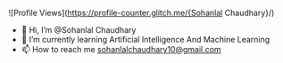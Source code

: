 ![Profile Views](https://profile-counter.glitch.me/{Sohanlal Chaudhary}/)

- <head>👋 Hi, I’m @Sohanlal Chaudhary </head>
- 🌱 I’m currently learning Artificial Intelligence And Machine Learning 
- 📫 How to reach me sohanlalchaudhary10@gmail.com

<!---
Sohanlal33/Sohanlal33 is a ✨ special ✨ repository because its `README.md` (this file) appears on your GitHub profile.
You can click the Preview link to take a look at your changes.
--->
